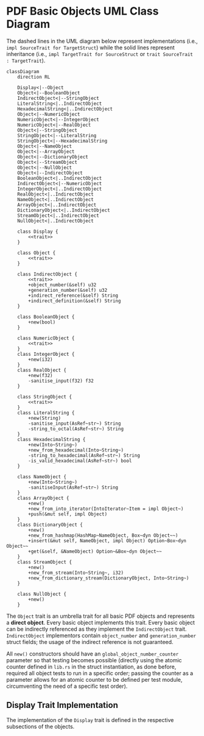 # PDF Basic Objects UML Class Diagram

The dashed lines in the UML diagram below represent implementations (i.e., `impl SourceTrait for TargetStruct`) while the solid lines represent inheritance (i.e., `impl TargetTrait for SourceStruct` or `trait SourceTrait : TargetTrait`).

```mermaid
classDiagram
    direction RL

    Display<|--Object
    Object<|--BooleanObject
    IndirectObject<|--StringObject
    LiteralString<|..IndirectObject
    HexadecimalString<|..IndirectObject
    Object<|--NumericObject
    NumericObject<|--IntegerObject
    NumericObject<|--RealObject
    Object<|--StringObject
    StringObject<|--LiteralString
    StringObject<|--HexadecimalString
    Object<|--NameObject
    Object<|--ArrayObject
    Object<|--DictionaryObject
    Object<|--StreamObject
    Object<|--NullObject
    Object<|--IndirectObject
    BooleanObject<|..IndirectObject
    IndirectObject<|--NumericObject
    IntegerObject<|..IndirectObject
    RealObject<|..IndirectObject
    NameObject<|..IndirectObject
    ArrayObject<|..IndirectObject
    DictionaryObject<|..IndirectObject
    StreamObject<|..IndirectObject
    NullObject<|..IndirectObject
    
    class Display {
        <<trait>>
    }

    class Object {
        <<trait>>
    }
    
    class IndirectObject {
        <<trait>>
        +object_number(&self) u32
        +generation_number(&self) u32
        +indirect_reference(&self) String
        +indirect_definition(&self) String
    }
    
    class BooleanObject {
        +new(bool)
    }
    
    class NumericObject {
        <<trait>>
    }
    class IntegerObject {
        +new(i32)
    }
    class RealObject {
        +new(f32)
        -sanitise_input(f32) f32
    }
    
    class StringObject {
        <<trait>>
    }
    class LiteralString {
        +new(String)
        -sanitise_input(AsRef~str~) String
        -string_to_octal(AsRef~str~) String
    }
    class HexadecimalString {
        +new(Into~String~)
        +new_from_hexadecimal(Into~String~)
        -string_to_hexadecimal(AsRef~str~) String
        -is_valid_hexadecimal(AsRef~str~) bool
    }
    
    class NameObject {
        +new(Into~String~)
        -sanitiseInput(AsRef~str~) String
    }
    class ArrayObject {
        +new()
        +new_from_into_iterator(IntoIterator~Item = impl Object~)
        +push(&mut self, impl Object)
    }
    class DictionaryObject {
        +new()
        +new_from_hashmap(HashMap~NameObject, Box~dyn Object~~)
        +insert(&mut self, NameObject, impl Object) Option~Box~dyn Object~~
        +get(&self, &NameObject) Option~&Box~dyn Object~~
    }
    class StreamObject {
        +new()
        +new_from_stream(Into~String~, i32)
        +new_from_dictionary_stream(DictionaryObject, Into~String~)
    }
    
    class NullObject {
        +new()
    }
```

The `Object` trait is an umbrella trait for all basic PDF objects and represents a **direct object**.
Every basic object implements this trait.
Every basic object can be indirectly referenced as they implement the `IndirectObject` trait.
`IndirectObject` implementors contain `object_number` and `generation_number` struct fields; the usage of the indirect reference is not guaranteed.

All `new()` constructors should have an `global_object_number_counter` parameter so that testing becomes possible (directly using the atomic counter defined in `lib.rs` in the struct instantiation, as done before, required all object tests to run in a specific order; passing the counter as a parameter allows for an atomic counter to be defined per test module, circumventing the need of a specific test order).

## Display Trait Implementation

The implementation of the `Display` trait is defined in the respective subsections of the objects.

